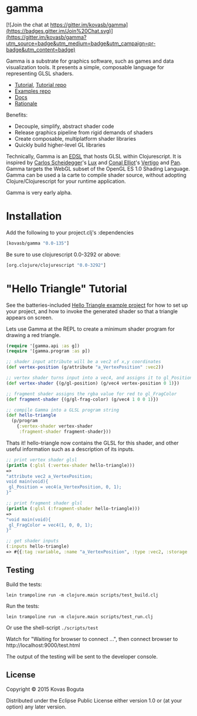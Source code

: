 # gamma

[![Join the chat at https://gitter.im/kovasb/gamma](https://badges.gitter.im/Join%20Chat.svg)](https://gitter.im/kovasb/gamma?utm_source=badge&utm_medium=badge&utm_campaign=pr-badge&utm_content=badge)

Gamma is a substrate for graphics software, such as games and data visualization tools. It presents a simple, composable language for representing GLSL shaders.

- [Tutorial](https://github.com/kovasb/gamma/blob/master/README.md#hello-triangle-tutorial), [Tutorial repo](https://github.com/kovasb/gamma-hello-triangle)
- [Examples repo](https://github.com/kovasb/gamma-examples)
- [Docs](https://github.com/kovasb/gamma/wiki/API-Guide)
- [Rationale](https://github.com/kovasb/gamma/wiki/Gamma-Rationale)

Benefits:
- Decouple, simplify, abstract shader code
- Release graphics pipeline from rigid demands of shaders
- Create composable, multiplatform shader libraries
- Quickly build higher-level GL libraries

Technically, Gamma is an [EDSL](http://c2.com/cgi/wiki?EmbeddedDomainSpecificLanguage) that hosts GLSL within Clojurescript. It is inspired by [Carlos Scheidegger](http://cscheid.net/)'s [Lux](http://cscheid.github.io/lux/) and [Conal Elliot](http://conal.net/)'s [Vertigo](http://conal.net/papers/Vertigo/) and [Pan](http://conal.net/papers/jfp-saig/). Gamma targets the WebGL subset of the OpenGL ES 1.0 Shading Language. Gamma can be used a la carte to compile shader source, without adopting Clojure/Clojurescript for your runtime application.

Gamma is very early alpha.

# Installation

Add the following to your project.clj's :dependencies

```clojure
[kovasb/gamma "0.0-135"]
```

Be sure to use clojurescript 0.0-3292 or above:

```clojure
[org.clojure/clojurescript "0.0-3292"]
```

# "Hello Triangle" Tutorial

See the batteries-included [Hello Triangle example project](https://github.com/kovasb/gamma-hello-triangle) for how to set up your project, and how to invoke the generated shader so that a triangle appears on screen.

Lets use Gamma at the REPL to create a minimum shader program for drawing a red triangle.

```clojure
(require '[gamma.api :as g])
(require '[gamma.program :as p])
```

```clojure
;; shader input attribute will be a vec2 of x,y coordinates
(def vertex-position (g/attribute "a_VertexPosition" :vec2))

;; vertex shader turns input into a vec4, and assigns it to gl_Position
(def vertex-shader {(g/gl-position) (g/vec4 vertex-position 0 1)})

;; fragment shader assigns the rgba value for red to gl_FragColor
(def fragment-shader {(g/gl-frag-color) (g/vec4 1 0 0 1)})

;; compile Gamma into a GLSL program string
(def hello-triangle
  (p/program
    {:vertex-shader vertex-shader
     :fragment-shader fragment-shader}))
```
Thats it! hello-triangle now contains the GLSL for this shader, and other useful information such as a description of its inputs.

```clojure
;; print vertex shader glsl
(println (:glsl (:vertex-shader hello-triangle)))
=>
"attribute vec2 a_VertexPosition;
void main(void){
 gl_Position = vec4(a_VertexPosition, 0, 1);
}"

;; print fragment shader glsl
(println (:glsl (:fragment-shader hello-triangle)))
=>
"void main(void){
 gl_FragColor = vec4(1, 0, 0, 1);
}"

;; get shader inputs
(:inputs hello-triangle)
=> #{{:tag :variable, :name "a_VertexPosition", :type :vec2, :storage :attribute}}
```

## Testing

Build the tests:
```
lein trampoline run -m clojure.main scripts/test_build.clj
```

Run the tests:
```
lein trampoline run -m clojure.main scripts/test_run.clj
```

Or use the shell-script `./scripts/test`

Watch for "Waiting for browser to connect ...", then connect browser
to http://localhost:9000/test.html

The output of the testing will be sent to the developer console.

## License

Copyright © 2015 Kovas Boguta

Distributed under the Eclipse Public License either version 1.0 or (at
your option) any later version.
